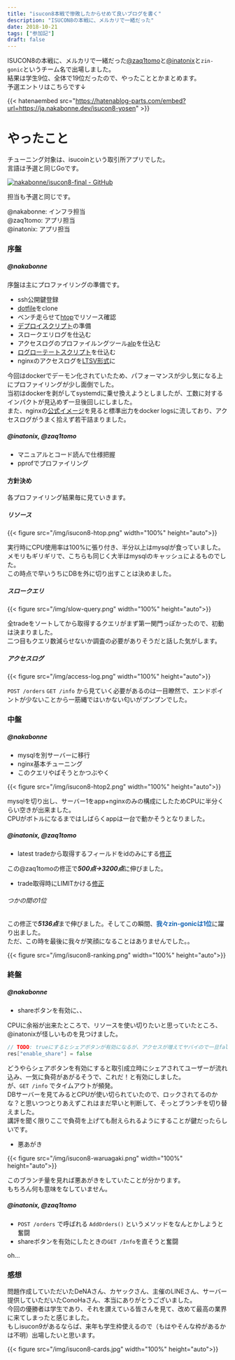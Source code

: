 ```yaml
---
title: "isucon8本戦で惨敗したからせめて良いブログを書く"
description: "ISUCON8の本戦に、メルカリで一緒だった"
date: 2018-10-21
tags: ["参加記"]
draft: false
---
```


ISUCON8の本戦に、メルカリで一緒だった[@zaq1tomo](https://twitter.com/zaq1tomo)と[@inatonix](https://twitter.com/inatonix)と`zin-gonic`というチーム名で出場しました。  
結果は学生9位、全体で19位だったので、やったこととかまとめます。  
予選エントリはこちらです↓


{{< hatenaembed src="https://hatenablog-parts.com/embed?url=https://ja.nakabonne.dev/isucon8-yosen" >}}

# やったこと

チューニング対象は、isucoinという取引所アプリでした。  
言語は予選と同じGoです。  

[![nakabonne/isucon8-final - GitHub](https://gh-card.dev/repos/nakabonne/isucon8-final.svg?fullname=)](https://github.com/nakabonne/isucon8-final)


担当も予選と同じです。  

@nakabonne: インフラ担当  
@zaq1tomo: アプリ担当  
@inatonix: アプリ担当  

### 序盤

##### @nakabonne

序盤は主にプロファイリングの準備です。  

- ssh公開鍵登録
- [dotfile](https://github.com/nakabonne/dotfiles-ubuntu)をclone
- ベンチ走らせて[htop](https://github.com/hishamhm/htop)でリソース確認
- [デプロイスクリプト](https://github.com/nakabonne/isucon8-final/blob/master/scripts/restart.sh)の準備
- スロークエリログを仕込む
- アクセスログのプロファイルングツール[alp](https://github.com/tkuchiki/alp)を仕込む
- [ログローテートスクリプト](https://github.com/nakabonne/isucon8-final/blob/master/scripts/rotate_alplog.sh)を仕込む
- nginxのアクセスログを[LTSV形式](https://github.com/nakabonne/isucon8-final/commit/8c65354ed3f7bdd5bf309117ab469202dce83012)に

今回はdockerでデーモン化されていたため、パフォーマンスが少し気になる上にプロファイリングが少し面倒でした。  
当初はdockerを剥がしてsystemdに乗せ換えようとしましたが、工数に対するインパクトが見込めず一旦後回しにしました。  
また、nginxの[公式イメージ](https://github.com/nginxinc/docker-nginx/blob/master/stable/alpine/Dockerfile#L135)を見ると標準出力をdocker logsに流しており、アクセスログがうまく拾えず若干詰まりました。



##### @inatonix, @zaq1tomo

- マニュアルとコード読んで仕様把握
- pprofでプロファイリング

#### 方針決め

各プロファイリング結果毎に見ていきます。

##### リソース

{{< figure src="/img/isucon8-htop.png" width="100%" height="auto">}}

実行時にCPU使用率は100%に張り付き、半分以上はmysqlが食っていました。  
メモリもギリギリで、こちらも同じく大半はmysqlのキャッシュによるものでした。  
この時点で早いうちにDBを外に切り出すことは決めました。

##### スロークエリ

{{< figure src="/img/slow-query.png" width="100%" height="auto">}}

全tradeをソートしてから取得するクエリがまず第一関門っぽかったので、初動は決まりました。  
二つ目もクエリ数減らせないか調査の必要がありそうだと話した気がします。


##### アクセスログ

{{< figure src="/img/access-log.png" width="100%" height="auto">}}

`POST /orders` `GET /info` から見ていく必要があるのは一目瞭然で、エンドポイントが少ないことから一筋縄ではいかない匂いがプンプンでした。


### 中盤

##### @nakabonne

- mysqlを別サーバーに移行
- nginx基本チューニング
- このクエリやばそうとかつぶやく

{{< figure src="/img/isucon8-htop2.png" width="100%" height="auto">}}

mysqlを切り出し、サーバー1をapp+nginxのみの構成にしたためCPUに半分くらい空きが出来ました。  
CPUがボトルになるまではしばらくappは一台で動かそうとなりました。

##### @inatonix, @zaq1tomo

- latest tradeから取得するフィールドをidのみにする[修正](https://github.com/nakabonne/isucon8-final/pull/2)

この@zaq1tomoの修正で***500点→3200点***に伸びました。

- trade取得時にLIMITかける[修正](https://github.com/nakabonne/isucon8-final/pull/3)

###### つかの間の1位

この修正で***5136点***まで伸びました。そしてこの瞬間、<b><span style="color: #1464b3">我々zin-gonicは1位</span></b>に躍り出ました。  
ただ、この時を最後に我々が笑顔になることはありませんでした。。

{{< figure src="/img/isucon8-ranking.png" width="100%" height="auto">}}


### 終盤

##### @nakabonne

- shareボタンを有効に、、

CPUに余裕が出来たところで、リソースを使い切りたいと思っていたところ、@inatonixが怪しいものを見つけました。  

```go
// TODO: trueにするとシェアボタンが有効になるが、アクセスが増えてヤバイので一旦falseにしておく
res["enable_share"] = false
```

どうやらシェアボタンを有効にすると取引成立時にシェアされてユーザーが流れ込み、一気に負荷があがるそうで、これだ！と有効にしました。  
が、`GET /info` でタイムアウトが頻発。  
DBサーバーを見てみるとCPUが使い切られていたので、ロックされてるのかな？と思いつつとりあえずこれはまだ早いと判断して、そっとブランチを切り替えました。  
講評を聞く限りここで負荷を上げても耐えられるようにすることが鍵だったらしいです。

- 悪あがき


{{< figure src="/img/isucon8-waruagaki.png" width="100%" height="auto">}}

このブランチ量を見れば悪あがきをしていたことが分かります。  
もちろん何も意味をなしていません。


##### @inatonix, @zaq1tomo

- `POST /orders` で呼ばれる `AddOrders()` というメソッドをなんとかしようと奮闘
- shareボタンを有効にしたときの`GET /Info`を直そうと奮闘

oh...

### 感想

問題作成していただいたDeNAさん、カヤックさん、主催のLINEさん、サーバー提供していただいたConoHaさん、本当にありがとうございました。  
今回の優勝者は学生であり、それを讃えている皆さんを見て、改めて最高の業界に来てしまったと感じました。  
もしisucon9があるならば、来年も学生枠使えるので（もはやそんな枠があるかは不明）出場したいと思います。

{{< figure src="/img/isucon8-cards.jpg" width="100%" height="auto">}}
